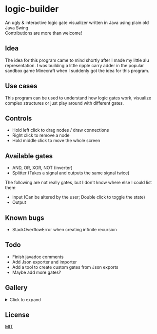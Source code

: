 # logic-builder
An ugly & interactive logic gate visualizer written in Java using plain old Java Swing\
Contributions are more than welcome!

## Idea
The idea for this program came to mind shortly after I made my little alu representation. I was building a little ripple carry adder in the popular sandbox game Minecraft when I suddenly got the idea for this program.

## Use cases
This program can be used to understand how logic gates work, visualize complex structures or just play around with different gates.

## Controls
- Hold left click to drag nodes / draw connections
- Right click to remove a node
- Hold middle click to move the whole screen

## Available gates
- AND, OR, XOR, NOT (Inverter)
- Splitter (Takes a signal and outputs the same signal twice)

The following are not really gates, but I don't know where else I could list them:
- Input (Can be altered by the user; Double click to toggle the state)
- Output

## Known bugs
- StackOverflowError when creating infinite recursion

## Todo
- Finish javadoc comments
- Add Json exporter and importer
- Add a tool to create custom gates from Json exports
- Maybe add more gates?

## Gallery
<details>
<summary>Click to expand</summary>

<img src="https://nobody-will.make-america-great-aga.in/nQvECTDNdeNnKlKR" alt="Picture 1"><br>

<img src="https://nobody-will.make-america-great-aga.in/PbkkPDavKIyMyUyR" alt="Picture 2"><br>

<img src="https://nobody-will.make-america-great-aga.in/oHKOUfAIduqUzmZN" alt="Picture 3">
</details>

## License
[MIT](LICENSE)